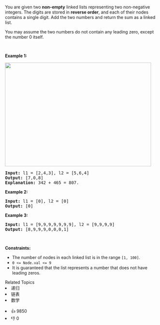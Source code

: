 <p>You are given two <strong>non-empty</strong> linked lists representing two non-negative integers. The digits are stored in <strong>reverse order</strong>, and each of their nodes contains a single digit. Add the two numbers and return the sum&nbsp;as a linked list.</p>

<p>You may assume the two numbers do not contain any leading zero, except the number 0 itself.</p>

<p>&nbsp;</p> 
<p><strong class="example">Example 1:</strong></p> 
<img alt="" src="https://assets.leetcode.com/uploads/2020/10/02/addtwonumber1.jpg" style="width: 483px; height: 342px;" /> 
<pre>
<strong>Input:</strong> l1 = [2,4,3], l2 = [5,6,4]
<strong>Output:</strong> [7,0,8]
<strong>Explanation:</strong> 342 + 465 = 807.
</pre>

<p><strong class="example">Example 2:</strong></p>

<pre>
<strong>Input:</strong> l1 = [0], l2 = [0]
<strong>Output:</strong> [0]
</pre>

<p><strong class="example">Example 3:</strong></p>

<pre>
<strong>Input:</strong> l1 = [9,9,9,9,9,9,9], l2 = [9,9,9,9]
<strong>Output:</strong> [8,9,9,9,0,0,0,1]
</pre>

<p>&nbsp;</p> 
<p><strong>Constraints:</strong></p>

<ul> 
 <li>The number of nodes in each linked list is in the range <code>[1, 100]</code>.</li> 
 <li><code>0 &lt;= Node.val &lt;= 9</code></li> 
 <li>It is guaranteed that the list represents a number that does not have leading zeros.</li> 
</ul>

<div><div>Related Topics</div><div><li>递归</li><li>链表</li><li>数学</li></div></div><br><div><li>👍 9850</li><li>👎 0</li></div>